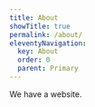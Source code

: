 ```yaml
---
title: About
showTitle: true
permalink: /about/
eleventyNavigation:
  key: About
  order: 0
  parent: Primary
---
```

We have a website.